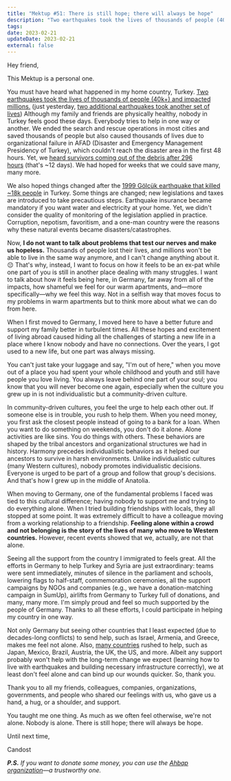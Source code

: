 ```yaml
---
title: "Mektup #51: There is still hope; there will always be hope"
description: "Two earthquakes took the lives of thousands of people (40k+) and impacted millions in Turkey. And I want to talk about how it feels being here in Germany, far away from all of the impacts."
tags:
date: 2023-02-21
updateDate: 2023-02-21
external: false
---
```


Hey friend,

This Mektup is a personal one.

You must have heard what happened in my home country, Turkey. [Two earthquakes took the lives of thousands of people (40k+) and impacted millions.](https://www.dw.com/en/turkey-syria-quakes-survivors-rescued-after-12-days/a-64749283) (just yesterday, [two additional earthquakes took another set of lives](https://www.bbc.com/news/world-europe-64711228)) Although my family and friends are physically healthy, nobody in Turkey feels good these days. Everybody tries to help in one way or another. We ended the search and rescue operations in most cities and saved thousands of people but also caused thousands of lives due to organizational failure in AFAD (Disaster and Emergency Management Presidency of Turkey), which couldn't reach the disaster area in the first 48 hours. Yet, we [heard survivors coming out of the debris after 296 hours](https://www.dw.com/en/turkey-syria-quakes-survivors-rescued-after-12-days/a-64749283) (that's ~12 days). We had hoped for weeks that we could save many, many more.

We also hoped things changed after the [1999 Gölcük earthquake that killed ~18k people](https://en.wikipedia.org/wiki/1999_%C4%B0zmit_earthquake) in Turkey. Some things are changed; new legislations and taxes are introduced to take precautious steps. Earthquake insurance became mandatory if you want water and electricity at your home. Yet, we didn't consider the quality of monitoring of the legislation applied in practice. Corruption, nepotism, favoritism, and a one-man country were the reasons why these natural events became disasters/catastrophes.

Now, **I do not want to talk about problems that test our nerves and make us hopeless.** Thousands of people lost their lives, and millions won't be able to live in the same way anymore, and I can't change anything about it. 😔 That's why, instead, I want to focus on how it feels to be an ex-pat while one part of you is still in another place dealing with many struggles. I want to talk about how it feels being here, in Germany, far away from all of the impacts, how shameful we feel for our warm apartments, and—more specifically—why we feel this way. Not in a selfish way that moves focus to my problems in warm apartments but to think more about what we can do from here.

When I first moved to Germany, I moved here to have a better future and support my family better in turbulent times. All these hopes and excitement of living abroad caused hiding all the challenges of starting a new life in a place where I know nobody and have no connections. Over the years, I got used to a new life, but one part was always missing.

You can't just take your luggage and say, "I'm out of here," when you move out of a place you had spent your whole childhood and youth and still have people you love living. You always leave behind one part of your soul; you know that you will never become one again, especially when the culture you grew up in is not individualistic but a community-driven culture.

In community-driven cultures, you feel the urge to help each other out. If someone else is in trouble, you rush to help them. When you need money, you first ask the closest people instead of going to a bank for a loan. When you want to do something on weekends, you don't do it alone. Alone activities are like sins. You do things with others. These behaviors are shaped by the tribal ancestors and organizational structures we had in history. Harmony precedes individualistic behaviors as it helped our ancestors to survive in harsh environments. Unlike individualistic cultures (many Western cultures), nobody promotes individualistic decisions. Everyone is urged to be part of a group and follow that group's decisions. And that's how I grew up in the middle of Anatolia.

When moving to Germany, one of the fundamental problems I faced was tied to this cultural difference; having nobody to support me and trying to do everything alone. When I tried building friendships with locals, they all stopped at some point. It was extremely difficult to have a colleague moving from a working relationship to a friendship. **Feeling alone within a crowd and not belonging is the story of the lives of many who move to Western countries.** However, recent events showed that we, actually, are not that alone.

Seeing all the support from the country I immigrated to feels great. All the efforts in Germany to help Turkey and Syria are just extraordinary: teams were sent immediately, minutes of silence in the parliament and schools, lowering flags to half-staff, commemoration ceremonies, all the support campaigns by NGOs and companies (e.g., we have a donation-matching campaign in SumUp), airlifts from Germany to Turkey full of donations, and many, many more. I'm simply proud and feel so much supported by the people of Germany. Thanks to all these efforts, I could participate in helping my country in one way.

Not only Germany but seeing other countries that I least expected (due to decades-long conflicts) to send help, such as Israel, Armenia, and Greece, makes me feel not alone. Also, [many countries](https://news.sky.com/story/turkey-syria-earthquake-which-countries-have-offered-to-help-and-what-aid-are-they-providing-12805055) rushed to help, such as Japan, Mexico, Brazil, Austria, the UK, the US, and more. Albeit any support probably won't help with the long-term change we expect (learning how to live with earthquakes and building necessary infrastructure correctly), we at least don't feel alone and can bind up our wounds quicker. So, thank you.

Thank you to all my friends, colleagues, companies, organizations, governments, and people who shared our feelings with us, who gave us a hand, a hug, or a shoulder, and support.

You taught me one thing. As much as we often feel otherwise, we're not alone. Nobody is alone. There is still hope; there will always be hope.

Until next time,

Candost

_**P.S.** If you want to donate some money, you can use the [Ahbap organization](https://ahbap.org/disasters-turkey)—a trustworthy one._